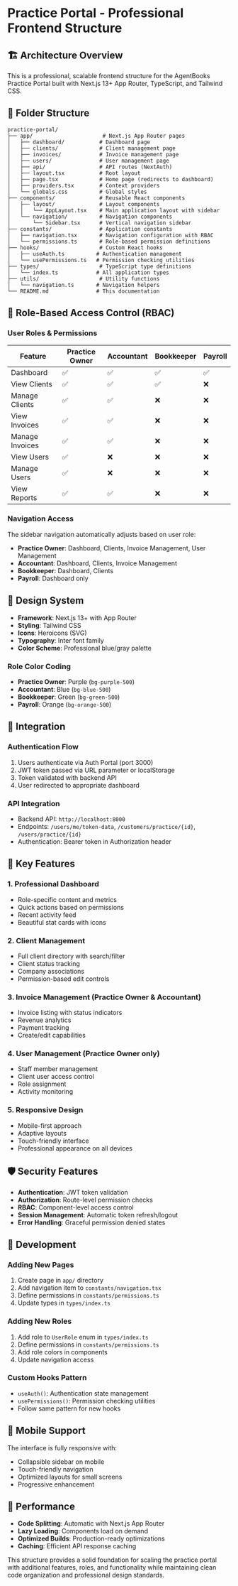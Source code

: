# Practice Portal - Professional Frontend Structure

## 🏗️ Architecture Overview

This is a professional, scalable frontend structure for the AgentBooks Practice Portal built with Next.js 13+ App Router, TypeScript, and Tailwind CSS.

## 📁 Folder Structure

```
practice-portal/
├── app/                      # Next.js App Router pages
│   ├── dashboard/           # Dashboard page
│   ├── clients/             # Client management page  
│   ├── invoices/            # Invoice management page
│   ├── users/               # User management page
│   ├── api/                 # API routes (NextAuth)
│   ├── layout.tsx           # Root layout
│   ├── page.tsx             # Home page (redirects to dashboard)
│   ├── providers.tsx        # Context providers
│   └── globals.css          # Global styles
├── components/              # Reusable React components
│   ├── layout/              # Layout components
│   │   └── AppLayout.tsx    # Main application layout with sidebar
│   └── navigation/          # Navigation components
│       └── Sidebar.tsx      # Vertical navigation sidebar
├── constants/               # Application constants
│   ├── navigation.tsx       # Navigation configuration with RBAC
│   └── permissions.ts       # Role-based permission definitions
├── hooks/                   # Custom React hooks
│   ├── useAuth.ts          # Authentication management
│   └── usePermissions.ts   # Permission checking utilities
├── types/                   # TypeScript type definitions
│   └── index.ts            # All application types
├── utils/                   # Utility functions
│   └── navigation.ts       # Navigation helpers
└── README.md               # This documentation
```

## 🔐 Role-Based Access Control (RBAC)

### User Roles & Permissions

| Feature | Practice Owner | Accountant | Bookkeeper | Payroll |
|---------|---------------|------------|------------|---------|
| Dashboard | ✅ | ✅ | ✅ | ✅ |
| View Clients | ✅ | ✅ | ✅ | ❌ |
| Manage Clients | ✅ | ✅ | ❌ | ❌ |
| View Invoices | ✅ | ✅ | ❌ | ❌ |
| Manage Invoices | ✅ | ✅ | ❌ | ❌ |
| View Users | ✅ | ❌ | ❌ | ❌ |
| Manage Users | ✅ | ❌ | ❌ | ❌ |
| View Reports | ✅ | ✅ | ❌ | ❌ |

### Navigation Access

The sidebar navigation automatically adjusts based on user role:
- **Practice Owner**: Dashboard, Clients, Invoice Management, User Management
- **Accountant**: Dashboard, Clients, Invoice Management  
- **Bookkeeper**: Dashboard, Clients
- **Payroll**: Dashboard only

## 🎨 Design System

- **Framework**: Next.js 13+ with App Router
- **Styling**: Tailwind CSS
- **Icons**: Heroicons (SVG)
- **Typography**: Inter font family
- **Color Scheme**: Professional blue/gray palette

### Role Color Coding
- **Practice Owner**: Purple (`bg-purple-500`)
- **Accountant**: Blue (`bg-blue-500`)
- **Bookkeeper**: Green (`bg-green-500`) 
- **Payroll**: Orange (`bg-orange-500`)

## 🔌 Integration

### Authentication Flow
1. Users authenticate via Auth Portal (port 3000)
2. JWT token passed via URL parameter or localStorage
3. Token validated with backend API
4. User redirected to appropriate dashboard

### API Integration
- Backend API: `http://localhost:8000`
- Endpoints: `/users/me/token-data`, `/customers/practice/{id}`, `/users/practice/{id}`
- Authentication: Bearer token in Authorization header

## 🚀 Key Features

### 1. **Professional Dashboard**
- Role-specific content and metrics
- Quick actions based on permissions
- Recent activity feed
- Beautiful stat cards with icons

### 2. **Client Management**
- Full client directory with search/filter
- Client status tracking
- Company associations
- Permission-based edit controls

### 3. **Invoice Management** (Practice Owner & Accountant)
- Invoice listing with status indicators
- Revenue analytics
- Payment tracking
- Create/edit capabilities

### 4. **User Management** (Practice Owner only)
- Staff member management
- Client user access control
- Role assignment
- Activity monitoring

### 5. **Responsive Design**
- Mobile-first approach
- Adaptive layouts
- Touch-friendly interface
- Professional appearance on all devices

## 🛡️ Security Features

- **Authentication**: JWT token validation
- **Authorization**: Route-level permission checks
- **RBAC**: Component-level access control
- **Session Management**: Automatic token refresh/logout
- **Error Handling**: Graceful permission denied states

## 🔧 Development

### Adding New Pages
1. Create page in `app/` directory
2. Add navigation item to `constants/navigation.tsx`
3. Define permissions in `constants/permissions.ts`
4. Update types in `types/index.ts`

### Adding New Roles
1. Add role to `UserRole` enum in `types/index.ts`
2. Define permissions in `constants/permissions.ts`
3. Add role colors in components
4. Update navigation access

### Custom Hooks Pattern
- `useAuth()`: Authentication state management
- `usePermissions()`: Permission checking utilities
- Follow same pattern for new hooks

## 📱 Mobile Support

The interface is fully responsive with:
- Collapsible sidebar on mobile
- Touch-friendly navigation
- Optimized layouts for small screens
- Progressive enhancement

## 🎯 Performance

- **Code Splitting**: Automatic with Next.js App Router
- **Lazy Loading**: Components load on demand
- **Optimized Builds**: Production-ready optimizations
- **Caching**: Efficient API response caching

This structure provides a solid foundation for scaling the practice portal with additional features, roles, and functionality while maintaining clean code organization and professional design standards. 